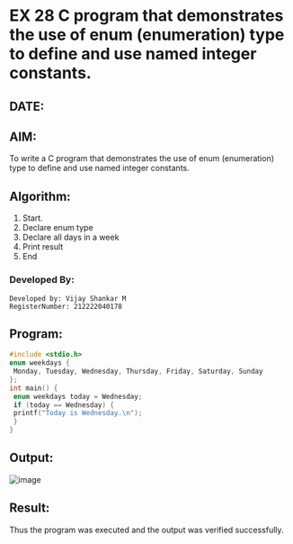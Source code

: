 # EX 28 C program that demonstrates the use of enum (enumeration) type to define and use named integer constants.
## DATE:
## AIM:
To write a C program that demonstrates the use of enum (enumeration) type to define and use named integer constants.

## Algorithm:
1. Start.
2. Declare enum type
3. Declare all days in a week
4. Print result
5. End

### Developed By:
```
Developed by: Vijay Shankar M
RegisterNumber: 212222040178
```

## Program:
```c program
#include <stdio.h>
enum weekdays {
 Monday, Tuesday, Wednesday, Thursday, Friday, Saturday, Sunday
};
int main() {
 enum weekdays today = Wednesday;
 if (today == Wednesday) {
 printf("Today is Wednesday.\n");
 }
}
```

## Output:
![image](https://github.com/user-attachments/assets/f09ed715-ebca-4b0c-8f83-f9f67245b32e)


## Result:
Thus the program was executed and the output was verified successfully.
